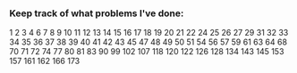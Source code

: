 ### Keep track of what problems I've done:
1
2
3
4
6
7
8
9
10
11
12
13
14
15
16
17 
18
19
20
21
22
24
25
26
27
29
31
32
33
34
35
36
37
38
39
40
41
42
43
45
47
48
49
50
51
54
56
57
59
61
63
64
68
70
71
72
74
77
80
81
83
90
99
102
107
118
120
122
126
128
134
143
145
153
157
161
162
166
173
